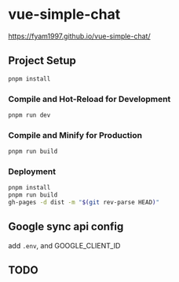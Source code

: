 # vue-simple-chat

https://fyam1997.github.io/vue-simple-chat/

## Project Setup

```sh
pnpm install
```

### Compile and Hot-Reload for Development

```sh
pnpm run dev
```

### Compile and Minify for Production

```sh
pnpm run build
```

### Deployment

```sh
pnpm install
pnpm run build
gh-pages -d dist -m "$(git rev-parse HEAD)"
```

## Google sync api config

add `.env`, and GOOGLE_CLIENT_ID

## TODO

[//]: # (TODO keyboard navigation)

[//]: # (ctrl+up/down to navigate msgs, L to lock chat til current msg, enter to edit, ctrl)

[//]: # (TODO refactor msg list modification, send a Operation, better for undo. kind of like redux's action)

[//]: # (TODO undo, msg edit, removal? mobile undo? Undo stack, Each msg, on mount. Not focusing, undo deletion)

[//]: # (TODO Mock open ai api server)

[//]: # (TODO smart key, auto close \(\) "" '' ``````)

[//]: # (TODO extract all scroll controlling to separate view model)

[//]: # (TODO Chat and msg should have datetime, Edit time)

[//]: # (TODO Chat content sync)

[//]: # (TODO Sync save token)

[//]: # (TODO sync should show comparison)

[//]: # (TODO separate config manage and sync)

[//]: # (TODO extra data)

[//]: # (TODO Search finance data)

[//]: # (TODO Enum chat search fin)

[//]: # (TODO Tarvily search)

[//]: # (TODO Change to option api, accessing viewmodel.ref will buggy. looks i should not use ref in shared view model. or use piniajs?)

[//]: # (TODO Scrolling failed, loaded last scroll height, add delay can solve, but think a better way)

[//]: # (TODO msg should be in edit mode after inserted)

[//]: # (TODO should focus to input box when start new chat)

[//]: # (TODO added chat create time, default chat name should be empty, show date if empty, if empty, next send msg generate title)

[//]: # (TODO title should directly update target index, not current index)

[//]: # (TODO hide menu after click input menu, except checkbox)

[//]: # (TODO title should not have markdown format)

[//]: # (TODO like loading manager, should have a db value manager, observe each key, remove observer when killed)

[//]: # (TODO add a change log)
